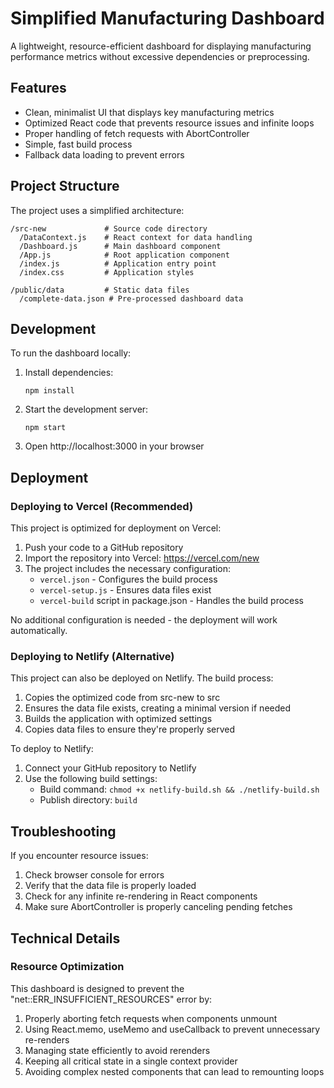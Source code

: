 # Simplified Manufacturing Dashboard

A lightweight, resource-efficient dashboard for displaying manufacturing performance metrics without excessive dependencies or preprocessing.

## Features

- Clean, minimalist UI that displays key manufacturing metrics
- Optimized React code that prevents resource issues and infinite loops
- Proper handling of fetch requests with AbortController
- Simple, fast build process
- Fallback data loading to prevent errors

## Project Structure

The project uses a simplified architecture:

```
/src-new             # Source code directory
  /DataContext.js    # React context for data handling
  /Dashboard.js      # Main dashboard component
  /App.js            # Root application component
  /index.js          # Application entry point
  /index.css         # Application styles

/public/data         # Static data files
  /complete-data.json # Pre-processed dashboard data
```

## Development

To run the dashboard locally:

1. Install dependencies:
   ```
   npm install
   ```

2. Start the development server:
   ```
   npm start
   ```

3. Open http://localhost:3000 in your browser

## Deployment

### Deploying to Vercel (Recommended)

This project is optimized for deployment on Vercel:

1. Push your code to a GitHub repository
2. Import the repository into Vercel: https://vercel.com/new
3. The project includes the necessary configuration:
   - `vercel.json` - Configures the build process
   - `vercel-setup.js` - Ensures data files exist
   - `vercel-build` script in package.json - Handles the build process

No additional configuration is needed - the deployment will work automatically.

### Deploying to Netlify (Alternative)

This project can also be deployed on Netlify. The build process:

1. Copies the optimized code from src-new to src
2. Ensures the data file exists, creating a minimal version if needed
3. Builds the application with optimized settings
4. Copies data files to ensure they're properly served

To deploy to Netlify:
1. Connect your GitHub repository to Netlify
2. Use the following build settings:
   - Build command: `chmod +x netlify-build.sh && ./netlify-build.sh`
   - Publish directory: `build`

## Troubleshooting

If you encounter resource issues:

1. Check browser console for errors
2. Verify that the data file is properly loaded
3. Check for any infinite re-rendering in React components
4. Make sure AbortController is properly canceling pending fetches

## Technical Details

### Resource Optimization

This dashboard is designed to prevent the "net::ERR_INSUFFICIENT_RESOURCES" error by:

1. Properly aborting fetch requests when components unmount
2. Using React.memo, useMemo and useCallback to prevent unnecessary re-renders
3. Managing state efficiently to avoid rerenders
4. Keeping all critical state in a single context provider
5. Avoiding complex nested components that can lead to remounting loops 